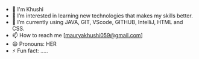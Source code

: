 - 👋 I'm Khushi
- 👀 I’m interested in learning new technologies that makes my skills better.
- 🌱 I’m currently using JAVA, GIT, VScode, GITHUB, IntelliJ, HTML and CSS.
- 📫 How to reach me [mauryakhushi059@gmail.com]
- 😄 Pronouns: HER
- ⚡ Fun fact: .....
